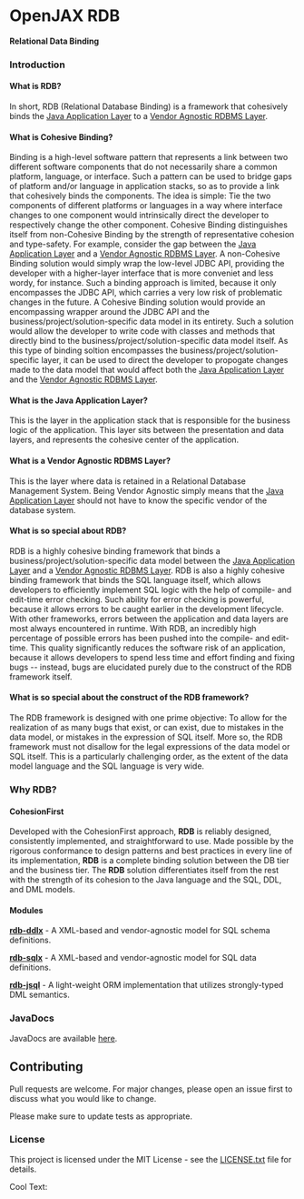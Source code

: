 # OpenJAX RDB

**Relational Data Binding**

### Introduction

#### What is RDB?

In short, RDB (Relational Database Binding) is a framework that cohesively binds the [Java Application Layer](#what-is-the-java-application-layer) to a [Vendor Agnostic RDBMS Layer](#what-is-a-vendor-agnostic-rdbms-layer).

#### What is Cohesive Binding?

Binding is a high-level software pattern that represents a link between two different software components that do not necessarily share a common platform, language, or interface. Such a pattern can be used to bridge gaps of platform and/or language in application stacks, so as to provide a link that cohesively binds the components. The idea is simple: Tie the two components of different platforms or languages in a way where interface changes to one component would intrinsically direct the developer to respectively change the other component. Cohesive Binding distinguishes itself from non-Cohesive Binding by the strength of representative cohesion and type-safety. For example, consider the gap between the [Java Application Layer](#what-is-the-java-application-layer) and a [Vendor Agnostic RDBMS Layer](#what-is-a-vendor-agnostic-rdbms-layer). A non-Cohesive Binding solution would simply wrap the low-level JDBC API, providing the developer with a higher-layer interface that is more conveniet and less wordy, for instance. Such a binding approach is limited, because it only encompasses the JDBC API, which carries a very low risk of problematic changes in the future. A Cohesive Binding solution would provide an encompassing wrapper around the JDBC API and the business/project/solution-specific data model in its entirety. Such a solution would allow the developer to write code with classes and methods that directly bind to the business/project/solution-specific data model itself. As this type of binding soltion encompasses the business/project/solution-specific layer, it can be used to direct the developer to propogate changes made to the data model that would affect both the [Java Application Layer](#what-is-the-java-application-layer) and the [Vendor Agnostic RDBMS Layer](#what-is-a-vendor-agnostic-rdbms-layer).

#### What is the Java Application Layer?

This is the layer in the application stack that is responsible for the business logic of the application. This layer sits between the presentation and data layers, and represents the cohesive center of the application.

#### What is a Vendor Agnostic RDBMS Layer?

This is the layer where data is retained in a Relational Database Management System. Being Vendor Agnostic simply means that the [Java Application Layer](#what-is-the-java-application-layer) should not have to know the specific vendor of the database system.

#### What is so special about RDB?

RDB is a highly cohesive binding framework that binds a business/project/solution-specific data model between the [Java Application Layer](#what-is-the-java-application-layer) and a [Vendor Agnostic RDBMS Layer](#what-is-a-vendor-agnostic-rdbms-layer). RDB is also a highly cohesive binding framework that binds the SQL language itself, which allows developers to efficiently implement SQL logic with the help of compile- and edit-time error checking. Such ability for error checking is powerful, because it allows errors to be caught earlier in the development lifecycle. With other frameworks, errors between the application and data layers are most always encountered in runtime. With RDB, an incredibly high percentage of possible errors has been pushed into the compile- and edit-time. This quality significantly reduces the software risk of an application, because it allows developers to spend less time and effort finding and fixing bugs -- instead, bugs are elucidated purely due to the construct of the RDB framework itself.

#### What is so special about the construct of the RDB framework?

The RDB framework is designed with one prime objective: To allow for the realization of as many bugs that exist, or can exist, due to mistakes in the data model, or mistakes in the expression of SQL itself. More so, the RDB framework must not disallow for the legal expressions of the data model or SQL itself. This is a particularly challenging order, as the extent of the data model language and the SQL language is very wide.

### Why **RDB**?

#### CohesionFirst

Developed with the CohesionFirst approach, **RDB** is reliably designed, consistently implemented, and straightforward to use. Made possible by the rigorous conformance to design patterns and best practices in every line of its implementation, **RDB** is a complete binding solution between the DB tier and the business tier. The **RDB** solution differentiates itself from the rest with the strength of its cohesion to the Java language and the SQL, DDL, and DML models.

#### Modules

[**rdb-ddlx**](/ddlx) - A XML-based and vendor-agnostic model for SQL schema definitions.

[**rdb-sqlx**](/sqlx) - A XML-based and vendor-agnostic model for SQL data definitions.

[**rdb-jsql**](/jsql) - A light-weight ORM implementation that utilizes strongly-typed DML semantics.

### JavaDocs

JavaDocs are available [here](https://rdb.openjax.org/javadocs/).

## Contributing

Pull requests are welcome. For major changes, please open an issue first to discuss what you would like to change.

Please make sure to update tests as appropriate.

### License

This project is licensed under the MIT License - see the [LICENSE.txt](LICENSE.txt) file for details.

<a href="http://cooltext.com" target="_top"><img src="https://cooltext.com/images/ct_pixel.gif" width="80" height="15" alt="Cool Text: Logo and Graphics Generator" border="0" /></a>